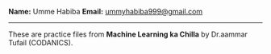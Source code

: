 **Name:** Umme Habiba
**Email:** ummyhabiba999@gmail.com

----

These are practice files from **Machine Learning ka Chilla** by Dr.aammar Tufail (CODANICS).